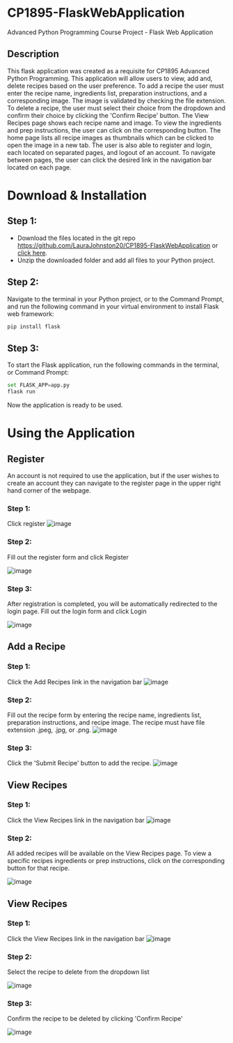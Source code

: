 # CP1895-FlaskWebApplication
Advanced Python Programming Course Project - Flask Web Application
## Description
This flask application was created as a requisite for CP1895 Advanced Python Programming. This application will allow users to view, add and, delete recipes based on the user preference. To add a recipe the user must enter the recipe name, ingredients list, preparation instructions, and a corresponding image. The image is validated by checking the file extension. To delete a recipe, the user must select their choice from the dropdown and confirm their choice by clicking the 'Confirm Recipe' button. The View Recipes page shows each recipe name and image. To view the ingredients and prep instructions, the user can click on the corresponding button. The home page lists all recipe images as thumbnails which can be clicked to open the image in a new tab. The user is also able to register and login, each located on separated pages, and logout of an account. To navigate between pages, the user can click the desired link in the navigation bar located on each page. 
# Download & Installation
## Step 1:
* Download the files located in the git repo https://github.com/LauraJohnston20/CP1895-FlaskWebApplication or [click here](https://github.com/LauraJohnston20/CP1895-FlaskWebApplication/archive/refs/heads/main.zip).
* Unzip the downloaded folder and add all files to your Python project.
## Step 2:
Navigate to the terminal in your Python project, or to the Command Prompt, and run the following command in your virtual environment to install Flask web framework:
```python
pip install flask
```
## Step 3:
To start the Flask application, run the following commands in the terminal, or Command Prompt:
```python
set FLASK_APP=app.py
flask run
```
Now the application is ready to be used.
# Using the Application
## Register
An account is not required to use the application, but if the user wishes to create an account they can navigate to the register page in the upper right hand corner of the webpage. 
### Step 1:
Click register
![image](https://user-images.githubusercontent.com/95102375/163734480-00907713-80fb-4746-b212-57f30d455c58.png)
### Step 2:
Fill out the register form and click Register

![image](https://user-images.githubusercontent.com/95102375/163735214-6a9d5115-7a50-472e-a7d5-7aff8e730add.png)
### Step 3: 
After registration is completed, you will be automatically redirected to the login page. Fill out the login form and click Login

![image](https://user-images.githubusercontent.com/95102375/163735178-d4263170-920f-40b2-8af2-d66e2f2e94a9.png)
## Add a Recipe
### Step 1:
Click the Add Recipes link in the navigation bar
![image](https://user-images.githubusercontent.com/95102375/163734684-5c586c5c-da75-4e41-ba67-ee8a4017e88d.png)
### Step 2:
Fill out the recipe form by entering the recipe name, ingredients list, preparation instructions, and recipe image. The recipe must have file extension .jpeg, .jpg, or .png.
![image](https://user-images.githubusercontent.com/95102375/163735225-f2b590f8-d92f-414e-9dc0-bbbb7f20e628.png)
### Step 3:
Click the 'Submit Recipe' button to add the recipe.
![image](https://user-images.githubusercontent.com/95102375/163734895-3ade9c79-5da1-4475-822b-e853afd25721.png)
## View Recipes
### Step 1:
Click the View Recipes link in the navigation bar
![image](https://user-images.githubusercontent.com/95102375/163734971-b688310f-e3fb-4642-a70e-4fb27ad64fce.png)
### Step 2:
All added recipes will be available on the View Recipes page. To view a specific recipes ingredients or prep instructions, click on the corresponding button for that recipe.

![image](https://user-images.githubusercontent.com/95102375/163735243-61b81a5f-63d2-4491-b6f3-c9ce133bf0c8.png)
## View Recipes
### Step 1:
Click the View Recipes link in the navigation bar
![image](https://user-images.githubusercontent.com/95102375/163735055-a2c2964e-60c4-49dc-913b-3befe6ebb888.png)
### Step 2:
Select the recipe to delete from the dropdown list

![image](https://user-images.githubusercontent.com/95102375/163735134-d25ef7d1-da18-431b-970c-0fb0392dd479.png)
### Step 3:
Confirm the recipe to be deleted by clicking 'Confirm Recipe'

![image](https://user-images.githubusercontent.com/95102375/163735116-1de05cf8-b513-4ae6-9a1a-fabd2f3fcf51.png)



